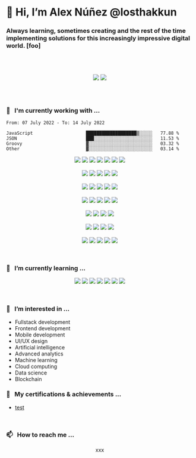<script>
	var lala = "lala"
</script>

<!-- ======================================================================= -->
<!-- Introduction -->

# 👋 Hi, I’m Alex Núñez @losthakkun

### Always learning, sometimes creating and the rest of the time implementing solutions for this increasingly impressive digital world. [foo]

<!-- ======================================================================= -->

<br />

<!-- ======================================================================= -->
<!-- Stats -->

<br />
	<p align="center">
		<div align=center>
			<img align="center"  src="https://github-readme-stats.vercel.app/api?username=losthakkun&theme=dark&hide_border=true&show_icons=true&count_private=true" />
			<img align="center" src="https://github-readme-streak-stats.herokuapp.com?user=losthakkun&theme=dark&hide_border=true&date_format=M%20j%5B%2C%20Y%5D" />
		</div>
	</p>
<br />

<!-- ======================================================================= -->

<br />

<!-- ======================================================================= -->
<!-- Working on -->

### 🎳 <Text>&nbsp;</Text> I'm currently working with ...

<!--START_SECTION:waka-->

```text
From: 07 July 2022 - To: 14 July 2022

JavaScript                    ███████████████████▒░░░░░   77.88 %
JSON                          ███░░░░░░░░░░░░░░░░░░░░░░   11.53 %
Groovy                        ▓░░░░░░░░░░░░░░░░░░░░░░░░   03.32 %
Other                         ▓░░░░░░░░░░░░░░░░░░░░░░░░   03.14 %
```

<!--END_SECTION:waka-->

<!--List of current skills-->
<p align="center">
	<img src="https://img.shields.io/static/v1?label=MySQL&logo=mysql&message=5.7.17 &color=4479A1">
	<img src="https://img.shields.io/static/v1?label=PHP&logo=php&message=7.2.0 &color=FF8C00">
	<img src="https://img.shields.io/static/v1?label=CSS&logo=css3&message=3.2.0 &color=1572B6">
	<img src="https://img.shields.io/static/v1?label=HTML5&logo=html5&message=5.2.0 &color=E34F26">
	<img src="https://img.shields.io/static/v1?label=Java&logo=java&message=8.0.0 / 11.0.0 &color=E34F26">
	<img src="https://img.shields.io/static/v1?label=JavaScript&logo=javascript&message=1.7.2 &color=F7DF1E">
	<img src="https://img.shields.io/static/v1?label=TypeScript&logo=typescript&message=2.7.2 &color=007ACC">
	<br></br>
	<img src="https://img.shields.io/static/v1?label=Kotlin&logo=kotlin&message=1.3.61 &color=7F52FF">
	<img src="https://img.shields.io/static/v1?label=Android&logo=android&message=26.0.0>30.0.0 &color=21B346">
	<img src="https://img.shields.io/static/v1?label=Gradle/Maven&logo=gradle&message=4.10.2>7.0.0 &color=02303A">
	<img src="https://img.shields.io/static/v1?label=Swift&logo=swift&message=5.0.0 &color=F05138">
	<img src="https://img.shields.io/static/v1?label=iOS&logo=apple&message=12.0 > 15.0 &color=4285F4">
	<br></br>
	<img src="https://img.shields.io/static/v1?label=React&logo=react&message=16.0 > 16.14.1 &color=0088CC">
	<img src="https://img.shields.io/static/v1?label=ReactNative&logo=react&message=0.57 > 0.63 &color=0088AA">
	<img src="https://img.shields.io/static/v1?label=Redux&logo=redux&message=4.0.0 &color=764ABC">
	<img src="https://img.shields.io/static/v1?label=Node.js&logo=node.js&message=12.0.0 &color=339933">
	<img src="https://img.shields.io/static/v1?label=Express&logo=express&message=4.16.3 &color=0088CC">
	<br></br>
	<img src="https://img.shields.io/static/v1?label=AWS&logo=amazonaws&message=S3 &color=232F3E">
	<img src="https://img.shields.io/static/v1?label=AWS&logo=amazonaws&message=EC2 &color=232F3E">
	<img src="https://img.shields.io/static/v1?label=AWS&logo=amazonaws&message=Lamda &color=232F3E">
	<img src="https://img.shields.io/static/v1?label=AWS&logo=amazonaws&message=Cloudfront &color=232F3E">
	<img src="https://img.shields.io/static/v1?label=AWS&logo=amazonaws&message=Cloudwatch &color=232F3E">
	<br></br>
	<img src="https://img.shields.io/static/v1?label=Git&logo=git&message=2.33.1 &color=F05033">
	<img src="https://img.shields.io/static/v1?label=VScode&logo=visualstudiocode&message=1.61.2 &color=007ACC">
	<img src="https://img.shields.io/static/v1?label=Trello&logo=trello&message=1.0.0 &color=0052CC">
	<img src="https://img.shields.io/static/v1?label=Postman&logo=postman&message=9.1.3 &color=FF6C37">
	<br></br>
	<img src="https://img.shields.io/static/v1?label=appCenter&logo=visualstudio&message= &color=5C2D91">
	<img src="https://img.shields.io/static/v1?label=Firebase&logo=firebase&message= &color=FFCA28">
	<img src="https://img.shields.io/static/v1?label=Analytics&logo=googleanalytics&message= &color=E37400">
	<img src="https://img.shields.io/static/v1?label=Admob/Adsense&logo=googleadsense&message= &color=4285F4">
	<br></br>
	<img src="https://img.shields.io/static/v1?label=Photoshop&logo=adobe&message=2022&color=31A8FF">
	<img src="https://img.shields.io/static/v1?label=Illustrator&logo=adobe&message=2022&color=FF9A00">
	<img src="https://img.shields.io/static/v1?label=InDesign&logo=adobe&message=2022&color=FF3366">
	<img src="https://img.shields.io/static/v1?label=Premiere Pro&logo=adobe&message=2022&color=9999FF">
	<img src="https://img.shields.io/static/v1?label=Blender&logo=blender&message=2.79 &color=F5792A">
</p>

<!-- ======================================================================= -->

<br />

<!-- ======================================================================= -->
<!-- Learning -->

### 🌱 <Text>&nbsp;</Text> I’m currently learning ...

<p align="center">
	<img src="https://img.shields.io/static/v1?label=Flutter&logo=flutter&message=1.12.0 &color=02569B">
	<img src="https://img.shields.io/static/v1?label=MongoDB&logo=mongodb&message=3.6.0 &color=47A248">
	<img src="https://img.shields.io/static/v1?label=graphQL&logo=graphQL&message=3.6.0 &color=E10098">
	<img src="https://img.shields.io/static/v1?label=AWS&logo=amazonaws&message=Serverless &color=232F3E">
	<img src="https://img.shields.io/static/v1?label=Django&logo=django&message= &color=092E20">
	<img src="https://img.shields.io/static/v1?label=Python&logo=python&message= &color=3776AB">
	<img src="https://img.shields.io/static/v1?label=Go&logo=go&message= &color=00ADD8">
</p>

<!-- ======================================================================= -->

<br />

<!-- ======================================================================= -->
<!-- Interests -->

### 👀 <Text>&nbsp;</Text> I’m interested in ...

- Fullstack development
- Frontend development
- Mobile development
- UI/UX design
- Artificial intelligence
- Advanced analytics
- Machine learning
- Cloud computing
- Data science
- Blockchain

<!-- ======================================================================= -->

<!-- ======================================================================= -->
<!-- Education -->

### 💞️ <Text>&nbsp;</Text> My certifications & achievements ...

- [test](https://www.youracclaim.com/badges/a8f9f8e0-b9c7-4b0e-b8e8-f8f8f8f8f8f8/linked_in_profile)

<!-- ======================================================================= -->

<br />

### 📫 <Text>&nbsp;</Text> How to reach me ...

<p align="center">
	<div align=center>
		xxx
	</div>
</p>

<!---
losthakkun/losthakkun is a ✨ special ✨ repository because its `README.md` (this file) appears on your GitHub profile.
You can click the Preview link to take a look at your changes.
--->

